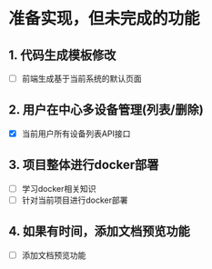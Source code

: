 # 准备实现，但未完成的功能

## **1. 代码生成模板修改**
- [ ] 前端生成基于当前系统的默认页面
## **2. 用户在中心多设备管理(列表/删除)**
- [x] 当前用户所有设备列表API接口
## **3. 项目整体进行docker部署**
- [ ] 学习docker相关知识 
- [ ] 针对当前项目进行docker部署 
## **4. 如果有时间，添加文档预览功能**
- [ ] 添加文档预览功能